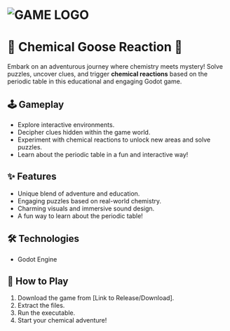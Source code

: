 
# ![GAME LOGO](textures/the-Goose-icon.png)

# 🧪 Chemical Goose Reaction 🦢

Embark on an adventurous journey where chemistry meets mystery! Solve puzzles, uncover clues, and trigger **chemical reactions** based on the periodic table in this educational and engaging Godot game. 

## 🕹️ Gameplay

*   Explore interactive environments.
*   Decipher clues hidden within the game world.
*   Experiment with chemical reactions to unlock new areas and solve puzzles.
*   Learn about the periodic table in a fun and interactive way!

## ✨ Features

*   Unique blend of adventure and education.
*   Engaging puzzles based on real-world chemistry.
*   Charming visuals and immersive sound design.
*   A fun way to learn about the periodic table!

## 🛠️ Technologies

*   Godot Engine

## 🚀 How to Play

1.  Download the game from [Link to Release/Download].
2.  Extract the files.
3.  Run the executable.
4.  Start your chemical adventure!
